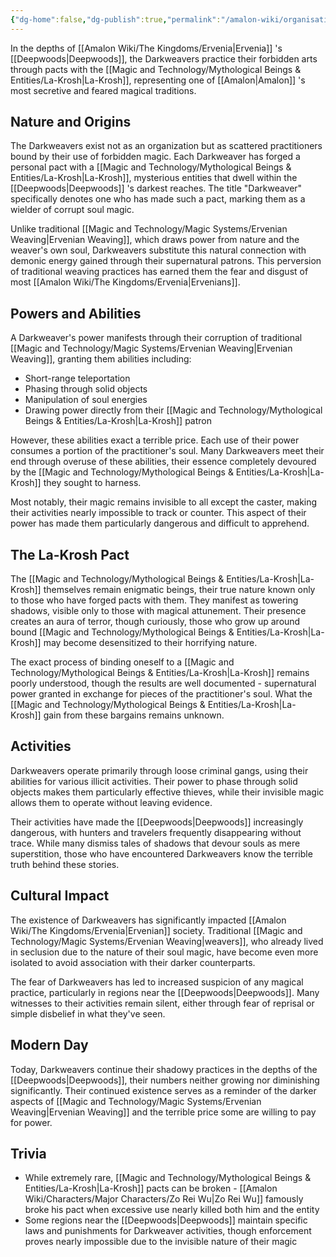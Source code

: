 ```yaml
---
{"dg-home":false,"dg-publish":true,"permalink":"/amalon-wiki/organisations/the-darkweavers/","dgPassFrontmatter":true,"noteIcon":""}
---
```


In the depths of [[Amalon Wiki/The Kingdoms/Ervenia\|Ervenia]] 's [[Deepwoods\|Deepwoods]], the Darkweavers practice their forbidden arts through pacts with the [[Magic and Technology/Mythological Beings & Entities/La-Krosh\|La-Krosh]], representing one of [[Amalon\|Amalon]] 's most secretive and feared magical traditions.  

## Nature and Origins

The Darkweavers exist not as an organization but as scattered practitioners bound by their use of forbidden magic. Each Darkweaver has forged a personal pact with a [[Magic and Technology/Mythological Beings & Entities/La-Krosh\|La-Krosh]], mysterious entities that dwell within the [[Deepwoods\|Deepwoods]] 's darkest reaches. The title "Darkweaver" specifically denotes one who has made such a pact, marking them as a wielder of corrupt soul magic.

Unlike traditional [[Magic and Technology/Magic Systems/Ervenian Weaving\|Ervenian Weaving]], which draws power from nature and the weaver's own soul, Darkweavers substitute this natural connection with demonic energy gained through their supernatural patrons. This perversion of traditional weaving practices has earned them the fear and disgust of most [[Amalon Wiki/The Kingdoms/Ervenia\|Ervenians]].

## Powers and Abilities

A Darkweaver's power manifests through their corruption of traditional [[Magic and Technology/Magic Systems/Ervenian Weaving\|Ervenian Weaving]], granting them abilities including:

- Short-range teleportation 
- Phasing through solid objects
- Manipulation of soul energies
- Drawing power directly from their [[Magic and Technology/Mythological Beings & Entities/La-Krosh\|La-Krosh]] patron

However, these abilities exact a terrible price. Each use of their power consumes a portion of the practitioner's soul. Many Darkweavers meet their end through overuse of these abilities, their essence completely devoured by the [[Magic and Technology/Mythological Beings & Entities/La-Krosh\|La-Krosh]] they sought to harness.

Most notably, their magic remains invisible to all except the caster, making their activities nearly impossible to track or counter. This aspect of their power has made them particularly dangerous and difficult to apprehend.

## The La-Krosh Pact

The [[Magic and Technology/Mythological Beings & Entities/La-Krosh\|La-Krosh]] themselves remain enigmatic beings, their true nature known only to those who have forged pacts with them. They manifest as towering shadows, visible only to those with magical attunement. Their presence creates an aura of terror, though curiously, those who grow up around bound [[Magic and Technology/Mythological Beings & Entities/La-Krosh\|La-Krosh]] may become desensitized to their horrifying nature.

The exact process of binding oneself to a [[Magic and Technology/Mythological Beings & Entities/La-Krosh\|La-Krosh]] remains poorly understood, though the results are well documented - supernatural power granted in exchange for pieces of the practitioner's soul. What the [[Magic and Technology/Mythological Beings & Entities/La-Krosh\|La-Krosh]] gain from these bargains remains unknown.

## Activities 

Darkweavers operate primarily through loose criminal gangs, using their abilities for various illicit activities. Their power to phase through solid objects makes them particularly effective thieves, while their invisible magic allows them to operate without leaving evidence.

Their activities have made the [[Deepwoods\|Deepwoods]] increasingly dangerous, with hunters and travelers frequently disappearing without trace. While many dismiss tales of shadows that devour souls as mere superstition, those who have encountered Darkweavers know the terrible truth behind these stories.

## Cultural Impact

The existence of Darkweavers has significantly impacted [[Amalon Wiki/The Kingdoms/Ervenia\|Ervenian]] society. Traditional [[Magic and Technology/Magic Systems/Ervenian Weaving\|weavers]], who already lived in seclusion due to the nature of their soul magic, have become even more isolated to avoid association with their darker counterparts.

The fear of Darkweavers has led to increased suspicion of any magical practice, particularly in regions near the [[Deepwoods\|Deepwoods]]. Many witnesses to their activities remain silent, either through fear of reprisal or simple disbelief in what they've seen.

## Modern Day

Today, Darkweavers continue their shadowy practices in the depths of the [[Deepwoods\|Deepwoods]], their numbers neither growing nor diminishing significantly. Their continued existence serves as a reminder of the darker aspects of [[Magic and Technology/Magic Systems/Ervenian Weaving\|Ervenian Weaving]] and the terrible price some are willing to pay for power.

## Trivia
- While extremely rare, [[Magic and Technology/Mythological Beings & Entities/La-Krosh\|La-Krosh]] pacts can be broken - [[Amalon Wiki/Characters/Major Characters/Zo Rei Wu\|Zo Rei Wu]] famously broke his pact when excessive use nearly killed both him and the entity
- Some regions near the [[Deepwoods\|Deepwoods]] maintain specific laws and punishments for Darkweaver activities, though enforcement proves nearly impossible due to the invisible nature of their magic